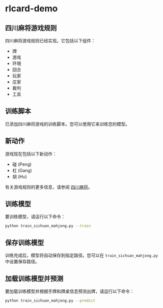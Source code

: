 # rlcard-demo

## 四川麻将游戏规则

四川麻将游戏规则已经实现。它包括以下组件：
- 牌
- 游戏
- 环境
- 回合
- 玩家
- 庄家
- 裁判
- 工具

## 训练脚本

已添加四川麻将游戏的训练脚本。您可以使用它来训练您的模型。

## 新动作

游戏现在包括以下新动作：
- 碰 (Peng)
- 杠 (Gang)
- 胡 (Hu)

有关游戏规则的更多信息，请参阅 [四川麻将](https://zh.wikipedia.org/wiki/四川麻将)。

## 训练模型

要训练模型，请运行以下命令：

```bash
python train_sichuan_mahjong.py --train
```

## 保存训练模型

训练完成后，模型将自动保存到指定路径。您可以在 `train_sichuan_mahjong.py` 中设置保存路径。

## 加载训练模型并预测

要加载训练模型并根据手牌和牌桌信息预测出牌，请运行以下命令：

```bash
python train_sichuan_mahjong.py --predict
```
